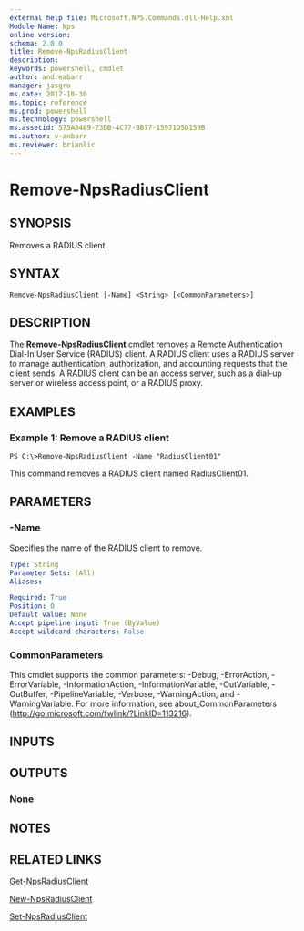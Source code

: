 ```yaml
---
external help file: Microsoft.NPS.Commands.dll-Help.xml
Module Name: Nps
online version: 
schema: 2.0.0
title: Remove-NpsRadiusClient
description: 
keywords: powershell, cmdlet
author: andreabarr
manager: jasgro
ms.date: 2017-10-30
ms.topic: reference
ms.prod: powershell
ms.technology: powershell
ms.assetid: 575A8489-73DB-4C77-BB77-15971D5D159B
ms.author: v-anbarr
ms.reviewer: brianlic
---
```


# Remove-NpsRadiusClient

## SYNOPSIS
Removes a RADIUS client.

## SYNTAX

```
Remove-NpsRadiusClient [-Name] <String> [<CommonParameters>]
```

## DESCRIPTION
The **Remove-NpsRadiusClient** cmdlet removes a Remote Authentication Dial-In User Service (RADIUS) client.
A RADIUS client uses a RADIUS server to manage authentication, authorization, and accounting requests that the client sends.
A RADIUS client can be an access server, such as a dial-up server or wireless access point, or a RADIUS proxy.

## EXAMPLES

### Example 1: Remove a RADIUS client
```
PS C:\>Remove-NpsRadiusClient -Name "RadiusClient01"
```

This command removes a RADIUS client named RadiusClient01.

## PARAMETERS

### -Name
Specifies the name of the RADIUS client to remove.

```yaml
Type: String
Parameter Sets: (All)
Aliases: 

Required: True
Position: 0
Default value: None
Accept pipeline input: True (ByValue)
Accept wildcard characters: False
```

### CommonParameters
This cmdlet supports the common parameters: -Debug, -ErrorAction, -ErrorVariable, -InformationAction, -InformationVariable, -OutVariable, -OutBuffer, -PipelineVariable, -Verbose, -WarningAction, and -WarningVariable. For more information, see about_CommonParameters (http://go.microsoft.com/fwlink/?LinkID=113216).

## INPUTS

## OUTPUTS

### None

## NOTES

## RELATED LINKS

[Get-NpsRadiusClient](./Get-NpsRadiusClient.md)

[New-NpsRadiusClient](./New-NpsRadiusClient.md)

[Set-NpsRadiusClient](./Set-NpsRadiusClient.md)

